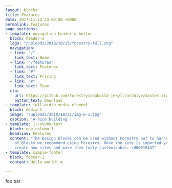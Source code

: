 ```yaml
---
layout: blocks
title: Features
date: 2017-11-22 23:00:00 +0000
permalink: features
page_sections:
- template: navigation-header-w-button
  block: header-2
  logo: "/uploads/2018/10/25/forestry-full.svg"
  navigation:
  - link: "/"
    link_text: Home
  - link: "/features"
    link_text: Features
  - link: "#"
    link_text: Pricing
  - link: "#"
    link_text: Team
  cta:
    url: https://github.com/forestryio/ubuild-jekyll/archive/master.zip
    button_text: Download
- template: full-width-media-element
  block: media-1
  image: "/uploads/2018/10/31/img-6-1.jpg"
  caption: 'A nice building '
- template: 1-column-text
  block: one-column-1
  headline: Features
  content: "The Design Blocks can be used without Forestry but to harness the power
    of Blocks we recommend using Forestry. Once the site is imported you can immediately
    create new sites and make them fully customizable. \U0001F447"
- template: simple-footer
  block: footer-1
  content: Hello world! ❤︎

---
```

foo bar